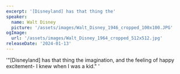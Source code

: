 ```yaml
---
excerpt: '[Disneyland] has that thing the'
speaker:
  name: Walt Disney
  picture: '/assets/images/Walt_Disney_1946_cropped_100x100.JPG'
ogImage:
  url: '/assets/images/Walt_Disney_1964_cropped_512x512.jpg'
releaseDate: '2024-01-13'
---
```


'"[Disneyland] has that thing the imagination, and the feeling of happy excitement- I knew when I was a kid."'
